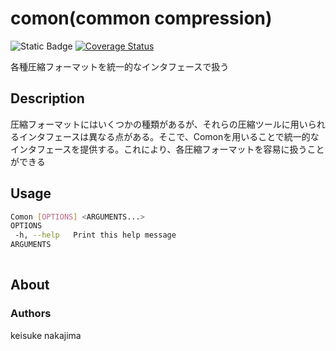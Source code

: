 # comon(common compression)
![Static Badge](https://img.shields.io/badge/License-MIT-blue)
 [![Coverage Status](https://coveralls.io/repos/github/imkeisuke/comon/badge.svg?branch=main)](https://coveralls.io/github/imkeisuke/comon?branch=main)

各種圧縮フォーマットを統一的なインタフェースで扱う

## Description
圧縮フォーマットにはいくつかの種類があるが、それらの圧縮ツールに用いられるインタフェースは異なる点がある。そこで、Comonを用いることで統一的なインタフェースを提供する。これにより、各圧縮フォーマットを容易に扱うことができる

## Usage
```sh
Comon [OPTIONS] <ARGUMENTS...>
OPTIONS
 -h, --help   Print this help message
ARGUMENTS
  
```
## About

### Authors
keisuke nakajima

